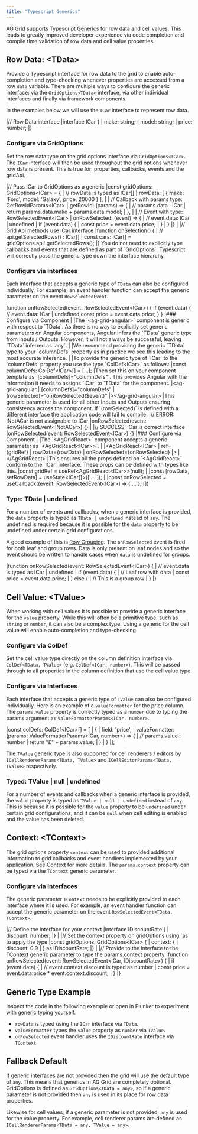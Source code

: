 ```yaml
---
title: "Typescript Generics"
---
```


AG Grid supports Typescript [Generics](https://www.typescriptlang.org/docs/handbook/2/generics.html) for row data and cell values. This leads to greatly improved developer experience via code completion and compile time validation of row data and cell value properties.

## Row Data: \<TData\>

Provide a Typescript interface for row data to the grid to enable auto-completion and type-checking whenever properties are accessed from a row `data` variable. There are multiple ways to configure the generic interface: via the `GridOptions<TData>` interface, via other individual interfaces and finally via framework components.

In the examples below we will use the `ICar` interface to represent row data.

<snippet transform={false} langauge="ts"> 
|// Row Data interface
|interface ICar {
|    make: string;
|    model: string;
|    price: number;
|}
</snippet>

### Configure via GridOptions

Set the row data type on the grid options interface via `GridOptions<ICar>`. The `ICar` interface will then be used throughout the grid options whenever row data is present. This is true for: properties, callbacks, events and the gridApi.

<snippet transform={false} langauge="ts"> 
|// Pass ICar to GridOptions as a generic
|const gridOptions: GridOptions&lt;ICar> = {
|    // rowData is typed as ICar[]
|    rowData: [ { make: 'Ford', model: 'Galaxy', price: 20000 } ],
|
|    // Callback with params type: GetRowIdParams&lt;ICar>
|    getRowId: (params) => {
|        // params.data : ICar
|        return params.data.make + params.data.model;
|    },
|
|    // Event with type: RowSelectedEvent&lt;ICar>
|    onRowSelected: (event) => {
|        // event.data: ICar | undefined
|        if (event.data) {
|            const price = event.data.price;
|        }
|    }
|}
|
|// Grid Api methods use ICar interface
|function onSelection() {
|  // api.getSelectedRows() : ICar[]
|  const cars: ICar[] = gridOptions.api!.getSelectedRows();  
|}
</snippet>

<note>
You do not need to explicitly type callbacks and events that are defined as part of `GridOptions`. Typescript will correctly pass the generic type down the interface hierarchy.
</note>

### Configure via Interfaces

Each interface that accepts a generic type of `TData` can also be configured individually. For example, an event handler function can accept the generic parameter on the event `RowSelectedEvent`.

<snippet transform={false} language="ts">
function onRowSelected(event: RowSelectedEvent&lt;ICar>) {
    if (event.data) {
        // event.data: ICar | undefined
        const price = event.data.price;
    }
}
</snippet>

<framework-specific-section frameworks="angular">
|### Configure via Component
|
|The `&lt;ag-grid-angular>` component is generic with respect to `TData`. As there is no way to explicitly set generic parameters on Angular components, Angular infers the `TData` generic type from Inputs / Outputs. However, it will not always be successful, leaving `TData` inferred as `any`. 
|
|We recommend providing the generic `TData` type to  your `columnDefs` property as in practice we see this leading to the most accurate inference.
|
|To provide the generic type of `ICar` to the `columnDefs` property you use the type `ColDef&lt;ICar>` as follows:
</framework-specific-section>

<framework-specific-section frameworks="angular">
<snippet transform={false} language="ts">
|const columnDefs: ColDef&lt;ICar>[] = [...];
</snippet>
</framework-specific-section>

<framework-specific-section frameworks="angular">
|Then set this on your component template as `[columnDefs]="columnDefs"`. This provides Angular with the information it needs to assigns `ICar` to `TData` for the component.
</framework-specific-section>

<framework-specific-section frameworks="angular">
<snippet transform={false} language="html">
|&lt;ag-grid-angular 
|    [columnDefs]="columnDefs"    
|    (rowSelected)="onRowSelected($event)"
|>&lt;/ag-grid-angular>
</snippet>
</framework-specific-section>

<framework-specific-section frameworks="angular">
|This generic parameter is used for all other Inputs and Outputs ensuring consistency across the component. If `(rowSelected)` is defined with a different interface the application code will fail to compile.
</framework-specific-section>

<framework-specific-section frameworks="angular">
<snippet transform={false} language="ts">
|// ERROR: INotACar is not assignable to ICar
|onRowSelected(event: RowSelectedEvent&lt;INotACar>) {}
|
|// SUCCESS: ICar is correct interface
|onRowSelected(event: RowSelectedEvent&lt;ICar>) {}
</snippet>
</framework-specific-section>

<framework-specific-section frameworks="react">
<snippet transform={false} language="ts">
|### Configure via Component
|
|The `&lt;AgGridReact>` component accepts a generic parameter as `&lt;AgGridReact&lt;ICar>>`.
|
</snippet>
</framework-specific-section>

<framework-specific-section frameworks="react">
<snippet transform={false} language="jsx">
|&lt;AgGridReact&lt;ICar>
|    ref={gridRef}
|    rowData={rowData}
|    onRowSelected={onRowSelected}
|>
|&lt;/AgGridReact>
</snippet>
</framework-specific-section>

<framework-specific-section frameworks="react">
|This ensures all the props defined on `&lt;AgGridReact>` conform to the `ICar` interface. These props can be defined with types like this.
</framework-specific-section>

<framework-specific-section frameworks="react">
<snippet transform={false} language="ts">
|const gridRef = useRef&lt;AgGridReact&lt;ICar>>(null);
|
|const [rowData, setRowData] = useState&lt;ICar[]>([ ... ]);
|
|const onRowSelected = useCallback((event: RowSelectedEvent&lt;ICar>) => { ... }, [])
</snippet>
</framework-specific-section>

### Type: TData | undefined

For a number of events and callbacks, when a generic interface is provided, the `data` property is typed as `TData | undefined` instead of `any`. The undefined is required because it is possible for the `data` property to be undefined under certain grid configurations. 

A good example of this is [Row Grouping](/grouping). The `onRowSelected` event is fired for both leaf and group rows. Data is only present on leaf nodes and so the event should be written to handle cases when `data` is undefined for groups.

<snippet transform={false} langauge="ts">
|function onRowSelected(event: RowSelectedEvent&lt;ICar>) {
|    // event.data is typed as ICar | undefined
|    if (event.data) {
|        // Leaf row with data
|        const price = event.data.price;
|    } else {
|        // This is a group row
|    }
|}
</snippet>

## Cell Value: \<TValue\>

When working with cell values it is possible to provide a generic interface for the `value` property. While this will often be a primitive type, such as `string` or `number`, it can also be a complex type. Using a generic for the cell value will enable auto-completion and type-checking.

### Configure via ColDef

Set the cell value type directly on the column definition interface via `ColDef<TData, TValue>` (e.g. `ColDef<ICar, number>`). This will be passed through to all properties in the column definition that use the cell value type.

### Configure via Interfaces

Each interface that accepts a generic type of `TValue` can also be configured individually. Here is an example of a `valueFormatter` for the price column. The `params.value` property is correctly typed as a `number` due to typing the params argument as `ValueFormatterParams<ICar, number>`.

<snippet transform={false} langauge="ts">
|const colDefs: ColDef&lt;ICar>[] = [
|     {
|        field: 'price',
|        valueFormatter: (params: ValueFormatterParams&lt;ICar, number>) => {
|            // params.value : number
|            return "£" + params.value;
|        }
|    }
|];
</snippet>

The `TValue` generic type is also supported for cell renderers / editors by `ICellRendererParams<TData, TValue>` and `ICellEditorParams<TData, TValue>` respectively.

### Typed: TValue | null | undefined

For a number of events and callbacks when a generic interface is provided, the `value` property is typed as `TValue | null | undefined` instead of `any`. This is because it is possible for the `value` property to be `undefined` under certain grid configurations, and it can be `null` when cell editing is enabled and the value has been deleted.

## Context: \<TContext\>

The grid options property `context` can be used to provided additional information to grid callbacks and event handlers implemented by your application. See [Context](/context) for more details. The `params.context` property can be typed via the `TContext` generic parameter.

### Configure via Interfaces

The generic parameter `TContext` needs to be explicitly provided to each interface where it is used.  For example, an event handler function can accept the generic parameter on the event `RowSelectedEvent<TData, TContext>`. 

<snippet transform={false} langauge="ts">
|// Define the interface for your context
|interface IDiscountRate {
|    discount: number;
|}
|
|// Set the context property on gridOptions using `as` to apply the type
|const gridOptions: GridOptions&lt;ICar> {
|    context: {
|        discount: 0.9
|    } as IDiscountRate;
|}
|
|// Provide to the interface to the TContext generic parameter to type the params.context property
|function onRowSelected(event: RowSelectedEvent&lt;ICar, IDiscountRate>) {
|    if (event.data) {
|        // event.context.discount is typed as number
|        const price = event.data.price * event.context.discount;
|    }
|}
</snippet>


## Generic Type Example

Inspect the code in the following example or open in Plunker to experiment with generic typing yourself.

- `rowData` is typed using the `ICar` interface via `TData`.
- `valueFormatter` types the `value` property as `number` via `TValue`.
- `onRowSelected` event handler uses the `IDiscountRate` interface via `TContext`.

<grid-example title='Generic Types' name='generic' type='generated' options='{ "exampleHeight": 500 }'></grid-example>

## Fallback Default

If generic interfaces are not provided then the grid will use the default type of `any`. This means that generics in AG Grid are completely optional. GridOptions is defined as `GridOptions<TData = any>`, so if a generic parameter is not provided then `any` is used in its place for row data properties. 

Likewise for cell values, if a generic parameter is not provided, `any` is used for the value property. For example, cell renderer params are defined as `ICellRendererParams<TData = any, TValue = any>`.

